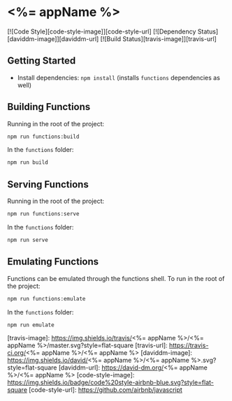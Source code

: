 # <%= appName %>

[![Code Style][code-style-image]][code-style-url]
[![Dependency Status][daviddm-image]][daviddm-url]
[![Build Status][travis-image]][travis-url]

## Getting Started

* Install dependencies: `npm install` (installs `functions` dependencies as well)

## Building Functions

Running in the root of the project:

```sh
npm run functions:build
```

In the `functions` folder:

```sh
npm run build
```

## Serving Functions

Running in the root of the project:

```sh
npm run functions:serve
```

In the `functions` folder:

```sh
npm run serve
```

## Emulating Functions

Functions can be emulated through the functions shell. To run in the root of the project:

```sh
npm run functions:emulate
```

In the `functions` folder:

```sh
npm run emulate
```

[travis-image]: https://img.shields.io/travis/<%= appName %>/<%= appName %>/master.svg?style=flat-square
[travis-url]: https://travis-ci.org/<%= appName %>/<%= appName %>
[daviddm-image]: https://img.shields.io/david/<%= appName %>/<%= appName %>.svg?style=flat-square
[daviddm-url]: https://david-dm.org/<%= appName %>/<%= appName %>
[code-style-image]: https://img.shields.io/badge/code%20style-airbnb-blue.svg?style=flat-square
[code-style-url]: https://github.com/airbnb/javascript
